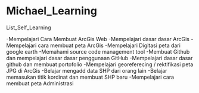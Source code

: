 # Michael_Learning

List_Self_Learning

-Mempelajari Cara Membuat ArcGis Web
-Mempelajari dasar dasar ArcGis
-Mempelajari cara membuat peta ArcGis
-Mempelajari  Digitasi peta dari google earth
-Memahami source code management tool
-Membuat Github dan mempelajari dasar dasar penggunaan GitHub
-Mempelajari dasar dasar github dan membuat portofolio
-Mempelajari georeferecing / rektifikasi peta JPG di ArcGis
-Belajar mengadd data SHP dari orang lain
-Belajar memasukan titik kordinat dan membuat SHP baru
-Mempelajari cara membuat peta Administrasi
